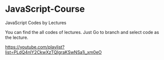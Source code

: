 # JavaScript-Course
JavaScript Codes by Lectures

You can find the all codes of lectures. Just Go to branch and select code as the lecture.

https://youtube.com/playlist?list=PLdQ4nlY2CkwXzTQIgraKSwNSa1i_xm0eO
